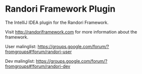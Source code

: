 Randori Framework Plugin
=============

The IntelliJ IDEA plugin for the Randori Framework.

Visit http://randoriframework.com for more information about the framework.

User malinglist: https://groups.google.com/forum/?fromgroups#!forum/randori-user

Dev malinglist: https://groups.google.com/forum/?fromgroups#!forum/randori-dev
